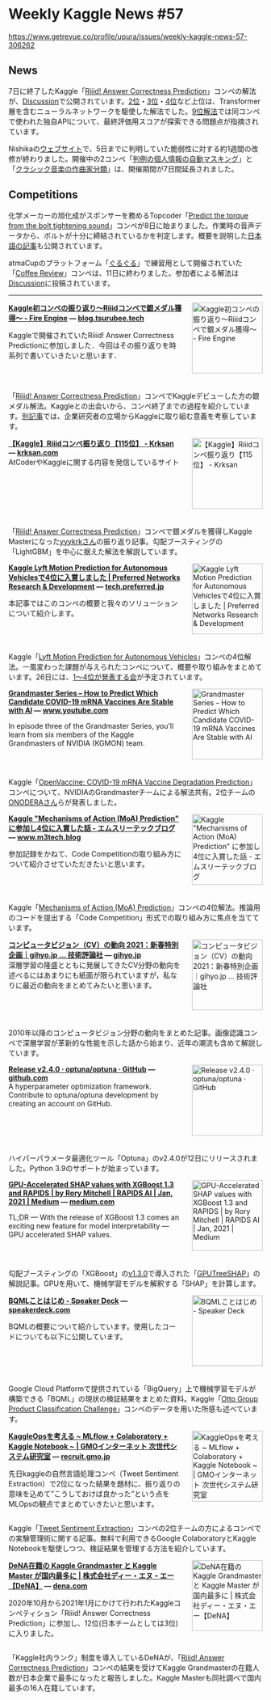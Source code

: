 # Weekly Kaggle News #57
https://www.getrevue.co/profile/upura/issues/weekly-kaggle-news-57-306262
<h3><h2>News</h2><p>7日に終了したKaggle「<a href="https://www.kaggle.com/c/riiid-test-answer-prediction?utm_campaign=Weekly%20Kaggle%20News&amp;utm_medium=email&amp;utm_source=Revue%20newsletter" target="_blank">Riiid! Answer Correctness Prediction</a>」コンペの解法が、<a href="https://www.kaggle.com/c/riiid-test-answer-prediction/discussion" target="_blank">Discussion</a>で公開されています。<a href="https://www.kaggle.com/c/riiid-test-answer-prediction/discussion/210113" target="_blank">2位</a>・<a href="https://www.kaggle.com/c/riiid-test-answer-prediction/discussion/209585" target="_blank">3位</a>・<a href="https://www.kaggle.com/c/riiid-test-answer-prediction/discussion/210171" target="_blank">4位</a>など上位は、Transformer層を含むニューラルネットワークを駆使した解法でした。<a href="https://www.kaggle.com/c/riiid-test-answer-prediction/discussion/210354" target="_blank">9位解法</a>では同コンペで使われた独自APIについて、最終評価用スコアが探索できる問題点が指摘されています。</p><p>Nishikaの<a href="https://www.nishika.com/?utm_campaign=Weekly%20Kaggle%20News&amp;utm_medium=email&amp;utm_source=Revue%20newsletter" target="_blank">ウェブサイト</a>で、5日までに判明していた脆弱性に対する約1週間の改修が終わりました。開催中の2コンペ「<a href="https://www.nishika.com/competitions/7/summary" target="_blank">判例の個人情報の自動マスキング</a>」と「<a href="https://www.nishika.com/competitions/8/summary" target="_blank">クラシック音楽の作曲家分類</a>」は、開催期間が7日間延長されました。</p><h2>Competitions</h2><p>化学メーカーの旭化成がスポンサーを務めるTopcoder「<a href="https://www.topcoder.com/challenges/07596fc0-961b-471b-aca9-0932501ef594" target="_blank">Predict the torque from the bolt tightening sound</a>」コンペが8日に始まりました。作業時の音声データから、ボルトが十分に締結されているかを判定します。概要を説明した<a href="https://www.tc3.co.jp/asahikasei-contest-machinelearning-bolttightening/" target="_blank">日本語の記事</a>も公開されています。</p><p>atmaCupのプラットフォーム「<a href="https://www.guruguru.science/competitions" target="_blank">ぐるぐる</a>」で練習用として開催されていた「<a href="https://www.guruguru.science/competitions/15/?utm_campaign=Weekly%20Kaggle%20News&amp;utm_medium=email&amp;utm_source=Revue%20newsletter" target="_blank">Coffee Review</a>」コンペは、11日に終わりました。参加者による解法は<a href="https://www.guruguru.science/competitions/15/discussions" target="_blank">Discussion</a>に投稿されています。</p></h3>
<hr>
<p>
<img width="140" height="140" alt="Kaggle初コンペの振り返り〜Riiidコンペで銀メダル獲得〜 - Fire Engine" style="float: right; margin-left: 20px; margin-bottom: 20px;" src="https://s3.amazonaws.com/revue/items/images/007/039/383/thumb/20210108230540.png?1610158951" />
<strong style='display: block;'><a href="https://blog.tsurubee.tech/entry/2021/01/09/084035?utm_campaign=Weekly%20Kaggle%20News&amp;utm_medium=email&amp;utm_source=Revue%20newsletter">Kaggle初コンペの振り返り〜Riiidコンペで銀メダル獲得〜 - Fire Engine</a> &mdash; <a href="https://blog.tsurubee.tech/entry/2021/01/09/084035">blog.tsurubee.tech</a></strong>
<p>Kaggleで開催されていたRiiid! Answer Correctness Predictionに参加しました．今回はその振り返りを時系列で書いていきたいと思います．</p>
</p>
<div style='clear: both;'></div>
<p><p>「<a href="https://www.kaggle.com/c/riiid-test-answer-prediction?utm_campaign=Weekly%20Kaggle%20News&amp;utm_medium=email&amp;utm_source=Revue%20newsletter" target="_blank">Riiid! Answer Correctness Prediction</a>」コンペでKaggleデビューした方の銀メダル解法。Kaggleとの出会いから、コンペ終了までの過程を紹介しています。<a href="https://blog.tsurubee.tech/entry/2021/01/14/135423" target="_blank">別記事</a>では、企業研究者の立場からKaggleに取り組む意義を考察しています。</p></p>
<p>
<img width="140" height="140" alt="【Kaggle】Riiidコンペ振り返り【115位】 - Krksan" style="float: right; margin-left: 20px; margin-bottom: 20px;" src="https://s3.amazonaws.com/revue/items/images/007/040/678/thumb/efbawgxni5rqfjgtheln.png?1610209627" />
<strong style='display: block;'><a href="https://krksan.com/blogs/article/48?utm_campaign=Weekly%20Kaggle%20News&amp;utm_medium=email&amp;utm_source=Revue%20newsletter">【Kaggle】Riiidコンペ振り返り【115位】 - Krksan</a> &mdash; <a href="https://krksan.com/blogs/article/48">krksan.com</a></strong>
AtCoderやKaggleに関する内容を発信しているサイト
</p>
<div style='clear: both;'></div>
<p><p>「<a href="https://www.kaggle.com/c/riiid-test-answer-prediction?utm_campaign=Weekly%20Kaggle%20News&amp;utm_medium=email&amp;utm_source=Revue%20newsletter" target="_blank">Riiid! Answer Correctness Prediction</a>」コンペで銀メダルを獲得しKaggle Masterになった<a href="https://www.kaggle.com/yyykrk" target="_blank">yyykrkさん</a>の振り返り記事。勾配ブースティングの「LightGBM」を中心に据えた解法を解説しています。</p></p>
<p>
<img width="140" height="140" alt="Kaggle Lyft Motion Prediction for Autonomous Vehiclesで4位に入賞しました | Preferred Networks Research &amp; Development" style="float: right; margin-left: 20px; margin-bottom: 20px;" src="https://s3.amazonaws.com/revue/items/images/007/054/785/thumb/image3.png?1610489162" />
<strong style='display: block;'><a href="https://tech.preferred.jp/ja/blog/kaggle-lyft-motion-prediction-for-autonomous-vehicles-4th-place-solution/?utm_campaign=Weekly%20Kaggle%20News&amp;utm_medium=email&amp;utm_source=Revue%20newsletter">Kaggle Lyft Motion Prediction for Autonomous Vehiclesで4位に入賞しました | Preferred Networks Research &amp; Development</a> &mdash; <a href="https://tech.preferred.jp/ja/blog/kaggle-lyft-motion-prediction-for-autonomous-vehicles-4th-place-solution/">tech.preferred.jp</a></strong>
<p>本記事ではこのコンペの概要と我々のソリューションについて紹介します。</p>
</p>
<div style='clear: both;'></div>
<p><p>Kaggle「<a href="https://www.kaggle.com/c/lyft-motion-prediction-autonomous-vehicles" target="_blank">Lyft Motion Prediction for Autonomous Vehicles</a>」コンペの4位解法。一風変わった課題が与えられたコンペについて、概要や取り組みをまとめています。26日には、<a href="https://competitionwinnersshare-out.splashthat.com/" target="_blank">1〜4位が発表する会</a>が予定されています。</p></p>
<p>
<img width="140" height="140" alt="Grandmaster Series – How to Predict Which Candidate COVID-19 mRNA Vaccines Are Stable with AI" style="float: right; margin-left: 20px; margin-bottom: 20px;" src="https://s3.amazonaws.com/revue/items/images/007/054/790/thumb/maxresdefault.jpg?1610489251" />
<strong style='display: block;'><a href="https://www.youtube.com/watch?feature=youtu.be&amp;utm_campaign=Weekly%20Kaggle%20News&amp;utm_medium=email&amp;utm_source=Revue%20newsletter&amp;v=sp3kZwKKYfw">Grandmaster Series – How to Predict Which Candidate COVID-19 mRNA Vaccines Are Stable with AI</a> &mdash; <a href="https://www.youtube.com/watch?v=sp3kZwKKYfw&amp;feature=youtu.be">www.youtube.com</a></strong>
<p>In episode three of the Grandmaster Series, you’ll learn from six members of the Kaggle Grandmasters of NVIDIA (KGMON) team.</p>
</p>
<div style='clear: both;'></div>
<p><p>Kaggle「<a href="https://www.kaggle.com/c/stanford-covid-vaccine" target="_blank">OpenVaccine: COVID-19 mRNA Vaccine Degradation Prediction</a>」コンペについて、NVIDIAのGrandmasterチームによる解法共有。2位チームの<a href="https://www.kaggle.com/onodera" target="_blank">ONODERAさん</a>らが発表しました。</p></p>
<p>
<img width="140" height="140" alt="Kaggle &quot;Mechanisms of Action (MoA) Prediction&quot; に参加し4位に入賞した話 - エムスリーテックブログ" style="float: right; margin-left: 20px; margin-bottom: 20px;" src="https://s3.amazonaws.com/revue/items/images/007/056/400/thumb/20210108201258.png?1610530923" />
<strong style='display: block;'><a href="https://www.m3tech.blog/entry/2021/01/13/180000?utm_campaign=Weekly%20Kaggle%20News&amp;utm_medium=email&amp;utm_source=Revue%20newsletter">Kaggle &quot;Mechanisms of Action (MoA) Prediction&quot; に参加し4位に入賞した話 - エムスリーテックブログ</a> &mdash; <a href="https://www.m3tech.blog/entry/2021/01/13/180000">www.m3tech.blog</a></strong>
<p>参加記録をかねて、Code Competitionの取り組み方について紹介させていただきたいと思います。&nbsp;</p>
</p>
<div style='clear: both;'></div>
<p><p>Kaggle「<a href="https://www.kaggle.com/c/lish-moa" target="_blank">Mechanisms of Action (MoA) Prediction</a>」コンペの4位解法。推論用のコードを提出する「Code Competition」形式での取り組み方に焦点を当てています。</p></p>
<p>
<img width="140" height="140" alt="コンピュータビジョン（CV）の動向 2021：新春特別企画｜gihyo.jp … 技術評論社" style="float: right; margin-left: 20px; margin-bottom: 20px;" src="https://s3.amazonaws.com/revue/items/images/007/040/688/thumb/1834_2021dev.png?1610209717" />
<strong style='display: block;'><a href="https://gihyo.jp/dev/column/newyear/2021/computer-vision-trends?utm_campaign=Weekly%20Kaggle%20News&amp;utm_medium=email&amp;utm_source=Revue%20newsletter">コンピュータビジョン（CV）の動向 2021：新春特別企画｜gihyo.jp … 技術評論社</a> &mdash; <a href="https://gihyo.jp/dev/column/newyear/2021/computer-vision-trends">gihyo.jp</a></strong>
深層学習の隆盛とともに発展してきたCV分野の動向を述べるにはあまりにも紙面が限られていますが，私なりに最近の動向をまとめてみたいと思います。
</p>
<div style='clear: both;'></div>
<p><p>2010年以降のコンピュータビジョン分野の動向をまとめた記事。画像認識コンペで深層学習が革新的な性能を示した話から始まり、近年の潮流も含めて解説しています。</p></p>
<p>
<img width="140" height="140" alt="Release v2.4.0 · optuna/optuna · GitHub" style="float: right; margin-left: 20px; margin-bottom: 20px;" src="https://s3.amazonaws.com/revue/items/images/007/054/783/thumb/57251745?1610489118" />
<strong style='display: block;'><a href="https://github.com/optuna/optuna/releases/tag/v2.4.0?utm_campaign=Weekly%20Kaggle%20News&amp;utm_medium=email&amp;utm_source=Revue%20newsletter">Release v2.4.0 · optuna/optuna · GitHub</a> &mdash; <a href="https://github.com/optuna/optuna/releases/tag/v2.4.0">github.com</a></strong>
A hyperparameter optimization framework. Contribute to optuna/optuna development by creating an account on GitHub.
</p>
<div style='clear: both;'></div>
<p><p>ハイパーパラメータ最適化ツール「Optuna」のv2.4.0が12日にリリースされました。Python 3.9のサポートが始まっています。</p></p>
<p>
<img width="140" height="140" alt="GPU-Accelerated SHAP values with XGBoost 1.3 and RAPIDS | by Rory Mitchell | RAPIDS AI | Jan, 2021 | Medium" style="float: right; margin-left: 20px; margin-bottom: 20px;" src="https://s3.amazonaws.com/revue/items/images/007/059/483/thumb/0*4CROJCYLaKET6VrT?1610575959" />
<strong style='display: block;'><a href="https://medium.com/rapids-ai/gpu-accelerated-shap-values-with-xgboost-1-3-and-rapids-587fad6822?utm_campaign=Weekly%20Kaggle%20News&amp;utm_medium=email&amp;utm_source=Revue%20newsletter">GPU-Accelerated SHAP values with XGBoost 1.3 and RAPIDS | by Rory Mitchell | RAPIDS AI | Jan, 2021 | Medium</a> &mdash; <a href="https://medium.com/rapids-ai/gpu-accelerated-shap-values-with-xgboost-1-3-and-rapids-587fad6822">medium.com</a></strong>
<p>TL;DR — With the release of XGBoost 1.3 comes an exciting new feature for model interpretability — GPU accelerated SHAP values.</p>
</p>
<div style='clear: both;'></div>
<p><p>勾配ブースティングの「XGBoost」の<a href="https://github.com/dmlc/xgboost/releases/tag/v1.3.0" target="_blank">v1.3.0</a>で導入された「<a href="https://arxiv.org/abs/2010.13972" target="_blank">GPUTreeSHAP</a>」の解説記事。GPUを用いて、機械学習モデルを解釈する「SHAP」を計算します。</p></p>
<p>
<img width="140" height="140" alt="BQMLことはじめ - Speaker Deck" style="float: right; margin-left: 20px; margin-bottom: 20px;" src="https://s3.amazonaws.com/revue/items/images/007/062/753/thumb/slide_0.jpg?1610625296" />
<strong style='display: block;'><a href="https://speakerdeck.com/shimacos/bqmlkotohazime?utm_campaign=Weekly%20Kaggle%20News&amp;utm_medium=email&amp;utm_source=Revue%20newsletter">BQMLことはじめ - Speaker Deck</a> &mdash; <a href="https://speakerdeck.com/shimacos/bqmlkotohazime">speakerdeck.com</a></strong>
<p>BQMLの概要について紹介しています。使用したコードについても以下に公開しています。</p>
</p>
<div style='clear: both;'></div>
<p><p>Google Cloud Platformで提供されている「BigQuery」上で機械学習モデルが構築できる「BQML」の現状の検証結果をまとめた資料。Kaggle「<a href="https://www.kaggle.com/c/otto-group-product-classification-challenge" target="_blank">Otto Group Product Classification Challenge</a>」コンペのデータを用いた所感も述べています。</p></p>
<p>
<img width="140" height="140" alt="KaggleOpsを考える ~ MLflow + Colaboratory + Kaggle Notebook ~ | GMOインターネット 次世代システム研究室" style="float: right; margin-left: 20px; margin-bottom: 20px;" src="https://s3.amazonaws.com/revue/items/images/007/066/519/thumb/KaggleOps_01-1-150x150.png?1610674417" />
<strong style='display: block;'><a href="https://recruit.gmo.jp/engineer/jisedai/blog/kaggleops-mlflow/?utm_campaign=Weekly%20Kaggle%20News&amp;utm_medium=email&amp;utm_source=Revue%20newsletter">KaggleOpsを考える ~ MLflow + Colaboratory + Kaggle Notebook ~ | GMOインターネット 次世代システム研究室</a> &mdash; <a href="https://recruit.gmo.jp/engineer/jisedai/blog/kaggleops-mlflow/">recruit.gmo.jp</a></strong>
<p>先日kaggleの自然言語処理コンペ（Tweet Sentiment Extraction）で2位になった結果を題材に、振り返りの意味を込めて”こうしておけば良かった”という点をMLOpsの観点でまとめていきたいと思います。</p>
</p>
<div style='clear: both;'></div>
<p><p>Kaggle「<a href="https://www.kaggle.com/c/tweet-sentiment-extraction" target="_blank">Tweet Sentiment Extraction</a>」コンペの2位チームの方によるコンペでの実験管理術に関する記事。無料で利用できるGoogle ColaboratoryとKaggle Notebookを駆使しつつ、検証結果を管理する方法を紹介しています。</p></p>
<p>
<img width="140" height="140" alt="DeNA在籍の Kaggle Grandmaster と Kaggle Master が国内最多に | 株式会社ディー・エヌ・エー【DeNA】" style="float: right; margin-left: 20px; margin-bottom: 20px;" src="https://s3.amazonaws.com/revue/items/images/007/066/625/thumb/tw3KJbxmyWlHRvO_20210115_DeNAPR02_img.png?1610677736" />
<strong style='display: block;'><a href="https://dena.com/jp/press/004688?utm_campaign=Weekly%20Kaggle%20News&amp;utm_medium=email&amp;utm_source=Revue%20newsletter">DeNA在籍の Kaggle Grandmaster と Kaggle Master が国内最多に | 株式会社ディー・エヌ・エー【DeNA】</a> &mdash; <a href="https://dena.com/jp/press/004688">dena.com</a></strong>
<p>2020年10月から2021年1月にかけて行われたKaggleコンペティション「Riiid! Answer Correctness Prediction」に参加し、12位(日本チームとしては3位)に入りました。</p>
</p>
<div style='clear: both;'></div>
<p><p>「Kaggle社内ランク」制度を導入しているDeNAが、「<a href="https://www.kaggle.com/c/riiid-test-answer-prediction" target="_blank">Riiid! Answer Correctness Prediction</a>」コンペの結果を受けてKaggle Grandmasterの在籍人数が日本企業で最多になったと報告しました。Kaggle Masterも同社調べで国内最多の16人在籍しています。</p></p>
